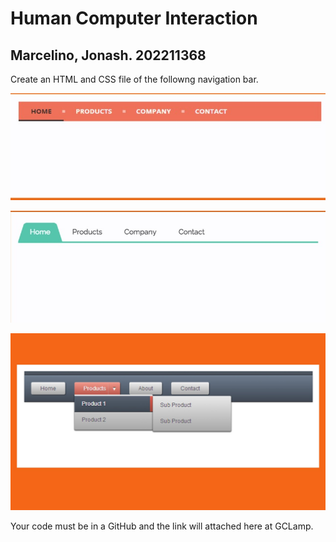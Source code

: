 # Human Computer Interaction

## Marcelino, Jonash. 202211368

Create an HTML and CSS file of the followng navigation bar.

![Nav Bar 1](Examples/Nav1_Friday.jpg)

![Nav Bar 2](Examples/Nav2_Friday.jpg)

![Nav Bar 3](Examples/Nav3_Friday.jpg)

Your code must be in a GitHub and the link will attached here at GCLamp.
